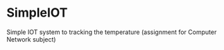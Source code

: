 # SimpleIOT
Simple IOT system to tracking the temperature (assignment for Computer Network subject)
